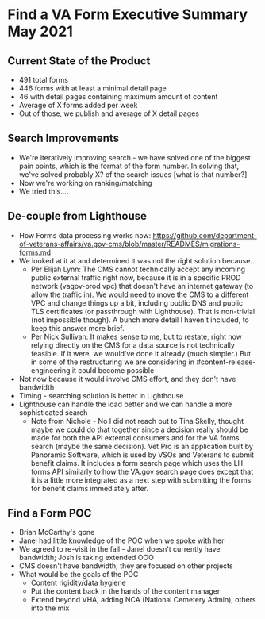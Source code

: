 # Find a VA Form Executive Summary May 2021
## Current State of the Product
- 491 total forms
- 446 forms with at least a minimal detail page
- 46 with detail pages containing maximum amount of content
- Average of X forms added per week
- Out of those, we publish and average of X detail pages

## Search Improvements
- We're iteratively improving search - we have solved one of the biggest pain points, which is the format of the form number.  In solving that, we've solved probably X? of the search issues [what is that number?]
- Now we're working on ranking/matching
- We tried this….

## De-couple from Lighthouse
- How Forms data processing works now: https://github.com/department-of-veterans-affairs/va.gov-cms/blob/master/READMES/migrations-forms.md
- We looked at it at and determined it was not the right solution because…
  - Per Elijah Lynn: The CMS cannot technically accept any incoming public external traffic right now, because it is in a specific PROD network (vagov-prod vpc) that doesn't have an internet gateway (to allow the traffic in). We would need to move the CMS to a different VPC and change things up a bit, including public DNS and public TLS certificates (or passthrough with Lighthouse). That is non-trivial (not impossible though). A bunch more detail I haven't included, to keep this answer more brief. 
  - Per Nick Sullivan: It makes sense to me, but to restate, right now relying directly on the CMS for a data source is not technically feasible. If it were, we would've done it already (much simpler.) But in some of the restructuring we are considering in #content-release-engineering it could become possible
- Not now because it would involve CMS effort, and they don't have bandwidth
- Timing - searching solution is better in Lighthouse 
- Lighthouse can handle the load better and we can handle a more sophisticated search
    - Note from Nichole - No I did not reach out to Tina Skelly, thought maybe we could do that together since a decision really should be made for both the API external consumers and for the VA forms search (maybe the same decision).
Vet Pro is an application built by Panoramic Software, which is used by VSOs and Veterans to submit benefit claims. It includes a form search page which uses the LH forms API similarly to how the VA.gov search page does except that it is a little more integrated as a next step with submitting the forms for benefit claims immediately after. 

## Find a Form POC
- Brian McCarthy's gone
- Janel had little knowledge of the POC when we spoke with her
- We agreed to re-visit in the fall - Janel doesn't currently have bandwidth; Josh is taking extended OOO
- CMS doesn't have bandwidth; they are focused on other projects
- What would be the goals of the POC
    - Content rigidity/data hygiene
    - Put the content back in the hands of the content manager
     - Extend beyond VHA, adding NCA (National Cemetery Admin), others into the mix
